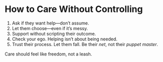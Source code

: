 # How to Care Without Controlling

1. Ask if they want help—don’t assume.
2. Let them choose—even if it’s messy.
3. Support without scripting their outcome.
4. Check your ego. Helping isn’t about being needed.
5. Trust their process. Let them fall. Be their *net*, not their *puppet master*.

Care should feel like freedom, not a leash.
